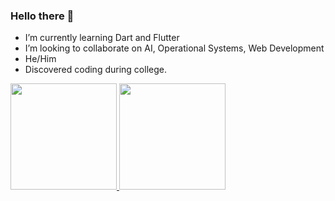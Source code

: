 ### Hello there 👋

<!--
**LucasBR96/LucasBR96** is a ✨ _special_ ✨ repository because its `README.md` (this file) appears on your GitHub profile.

Here are some ideas to get you started:
-->

- I’m currently learning Dart and Flutter
- I’m looking to collaborate on AI, Operational Systems, Web Development
- He/Him
- Discovered coding during college.

<div>
  <a = href="https://github.com/LucasBR96">
  <img height = "170em" src = "https://github-readme-stats.vercel.app/api?username=LucasBr96&hide=contribs,issues&theme=dark">
  <img height = "170em" src = "https://github-readme-stats.vercel.app/api/top-langs/?username=LucasBr96&theme=dark&hide=css&langs_count=6&layout=compact">
</div>
